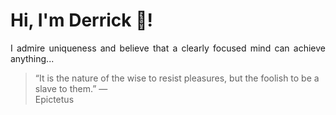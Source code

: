 # Hi, I'm Derrick 👋!
<p align="justify">I admire uniqueness and believe that a clearly focused mind can achieve anything...</p> 
<!-- #quote-start -->
<blockquote>&ldquo;It is the nature of the wise to resist pleasures, but the foolish to be a slave to them.&rdquo; &mdash; <footer>Epictetus</footer></blockquote>
<!-- #quote-end -->
